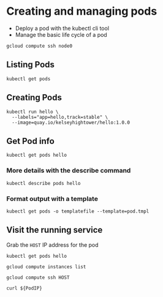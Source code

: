 # Creating and managing pods

* Deploy a pod with the kubectl cli tool
* Manage the basic life cycle of a pod

```
gcloud compute ssh node0
```

## Listing Pods

```
kubectl get pods
```

## Creating Pods

```
kubectl run hello \
  --labels="app=hello,track=stable" \
  --image=quay.io/kelseyhightower/hello:1.0.0
```

## Get Pod info

```
kubectl get pods hello
```

### More details with the describe command

```
kubectl describe pods hello
```

### Format output with a template

```
kubectl get pods -o templatefile --template=pod.tmpl
```

## Visit the running service

Grab the `HOST` IP address for the pod

```
kubectl get pods hello
```

```
gcloud compute instances list
```

```
gcloud compute ssh HOST
```

```
curl ${PodIP}
```
